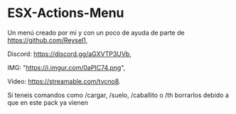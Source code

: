 # ESX-Actions-Menu
Un menú creado por mi y con un poco de ayuda de parte de https://github.com/Reysel1,

Discord: https://discord.gg/aGXVTP3UVb,

IMG: "https://i.imgur.com/0aPIC74.png",

Video: https://streamable.com/tycno8.

Si teneis comandos como /cargar, /suelo, /caballito o /th borrarlos debido a que en este pack ya vienen
